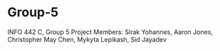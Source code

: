 # Group-5
INFO 442 C, Group 5 Project
Members: Sirak Yohannes, Aaron Jones, Christopher May Chen, Mykyta Lepikash, Sid Jayadev
